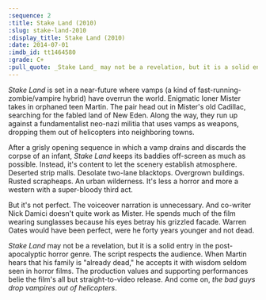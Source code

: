 ```yaml
---
:sequence: 2
:title: Stake Land (2010)
:slug: stake-land-2010
:display_title: Stake Land (2010)
:date: 2014-07-01
:imdb_id: tt1464580
:grade: C+
:pull_quote: _Stake Land_ may not be a revelation, but it is a solid entry in the post-apocalyptic horror genre. The script respects the audience. When Martin hears that his family is "already dead," he accepts it with wisdom seldom seen in horror films.
---
```

_Stake Land_ is set in a near-future where vamps (a kind of fast-running-zombie/vampire hybrid) have overrun the world. Enigmatic loner Mister takes in orphaned teen Martin. The pair head out in Mister's old Cadillac, searching for the fabled land of New Eden. Along the way, they run up against a fundamentalist neo-nazi militia that uses vamps as weapons, dropping them out of helicopters into neighboring towns.

After a grisly opening sequence in which a vamp drains and discards the corpse of an infant, _Stake Land_ keeps its baddies off-screen as much as possible. Instead, it's content to let the scenery establish atmosphere. Deserted strip malls. Desolate two-lane blacktops. Overgrown buildings. Rusted scrapheaps. An urban wilderness. It's less a horror and more a western with a super-bloody third act.

But it's not perfect. The voiceover narration is unnecessary. And co-writer Nick Damici doesn't quite work as Mister. He spends much of the film wearing sunglasses because his eyes betray his grizzled facade. Warren Oates would have been perfect, were he forty years younger and not dead.

_Stake Land_ may not be a revelation, but it is a solid entry in the post-apocalyptic horror genre. The script respects the audience. When Martin hears that his family is "already dead," he accepts it with wisdom seldom seen in horror films. The production values and supporting performances belie the film's all but straight-to-video release. And come on, _the bad guys drop vampires out of helicopters_.
